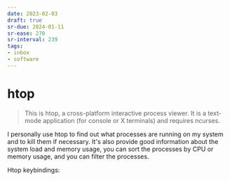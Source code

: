```yaml
---
date: 2023-02-03
draft: true
sr-due: 2024-01-11
sr-ease: 270
sr-interval: 239
tags:
- inbox
- software
---
```


# htop

> This is htop, a cross-platform interactive process viewer. It is a text-mode
> application (for console or X terminals) and requires ncurses.

I personally use htop to find out what processes are running on my system and to
kill them if necessary. It's also provide good information about the system load
and memory usage, you can sort the processes by CPU or memory usage, and you can
filter the processes.

Htop keybindings: